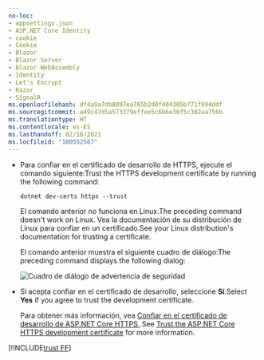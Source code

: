 ```yaml
---
no-loc:
- appsettings.json
- ASP.NET Core Identity
- cookie
- Cookie
- Blazor
- Blazor Server
- Blazor WebAssembly
- Identity
- Let's Encrypt
- Razor
- SignalR
ms.openlocfilehash: df4a9a7db8097ea765b2d0f404305b771f994ddf
ms.sourcegitcommit: a49c47d5a573379effee5c6b6e36f5c302aa756b
ms.translationtype: HT
ms.contentlocale: es-ES
ms.lasthandoff: 02/16/2021
ms.locfileid: "100552567"
---
```

* <span data-ttu-id="8ed60-101">Para confiar en el certificado de desarrollo de HTTPS, ejecute el comando siguiente:</span><span class="sxs-lookup"><span data-stu-id="8ed60-101">Trust the HTTPS development certificate by running the following command:</span></span>

  ```dotnetcli
  dotnet dev-certs https --trust
  ```
  
  <span data-ttu-id="8ed60-102">El comando anterior no funciona en Linux.</span><span class="sxs-lookup"><span data-stu-id="8ed60-102">The preceding command doesn't work on Linux.</span></span> <span data-ttu-id="8ed60-103">Vea la documentación de su distribución de Linux para confiar en un certificado.</span><span class="sxs-lookup"><span data-stu-id="8ed60-103">See your Linux distribution's documentation for trusting a certificate.</span></span>

  <span data-ttu-id="8ed60-104">El comando anterior muestra el siguiente cuadro de diálogo:</span><span class="sxs-lookup"><span data-stu-id="8ed60-104">The preceding command displays the following dialog:</span></span>

  ![Cuadro de diálogo de advertencia de seguridad](~/getting-started/_static/cert.png)

* <span data-ttu-id="8ed60-106">Si acepta confiar en el certificado de desarrollo, seleccione **Sí**.</span><span class="sxs-lookup"><span data-stu-id="8ed60-106">Select **Yes** if you agree to trust the development certificate.</span></span>

  <span data-ttu-id="8ed60-107">Para obtener más información, vea [Confiar en el certificado de desarrollo de ASP.NET Core HTTPS ](xref:security/enforcing-ssl#trust-the-aspnet-core-https-development-certificate-on-windows-and-macos).</span><span class="sxs-lookup"><span data-stu-id="8ed60-107">See [Trust the ASP.NET Core HTTPS development certificate](xref:security/enforcing-ssl#trust-the-aspnet-core-https-development-certificate-on-windows-and-macos) for more information.</span></span>
  
[!INCLUDE[trust FF](~/includes/trust-ff.md)]